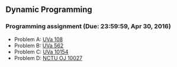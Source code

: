 ## Dynamic Programming

### Programming assignment (Due: 23:59:59, Apr 30, 2016)

+   Problem A: [UVa 108](https://uva.onlinejudge.org/external/1/108.pdf)
+   Problem B: [UVa 562](https://uva.onlinejudge.org/external/5/562.pdf)
+   Problem C: [UVa 10154](https://uva.onlinejudge.org/external/101/10154.pdf)
+   Problem D: [NCTU OJ 10027](https://oj.nctu.me/groups/1/problems/10027/)